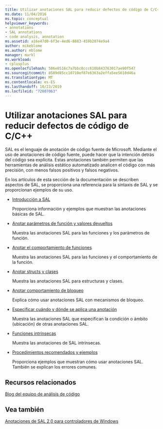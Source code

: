 ```yaml
---
title: Utilizar anotaciones SAL para reducir defectos de código de C/C++
ms.date: 11/04/2016
ms.topic: conceptual
helpviewer_keywords:
- annotations
- SAL annotations
- code analysis, annotation
ms.assetid: a16e47d0-6f3e-4ed6-8883-459b2874e9a4
author: mikeblome
ms.author: mblome
manager: markl
ms.workload:
- cplusplus
ms.openlocfilehash: 506e8516c7a7bbc0ccc610b843763017ae90f547
ms.sourcegitcommit: 8589d85cc10710ef87e6363a2effa5ee5610d46a
ms.translationtype: MT
ms.contentlocale: es-ES
ms.lasthandoff: 10/23/2019
ms.locfileid: "72807063"
---
```

# <a name="using-sal-annotations-to-reduce-cc-code-defects"></a>Utilizar anotaciones SAL para reducir defectos de código de C/C++
SAL es el lenguaje de anotación de código fuente de Microsoft. Mediante el uso de anotaciones de código fuente, puede hacer que la intención detrás del código sea explícita. Estas anotaciones también permiten que las herramientas de análisis estático automatizado analicen el código con más precisión, con menos falsos positivos y falsos negativos.

En los artículos de esta sección de la documentación se describen aspectos de SAL, se proporciona una referencia para la sintaxis de SAL y se proporcionan ejemplos de su uso.

- [Introducción a SAL](../code-quality/understanding-sal.md)

     Proporciona información y ejemplos que muestran las anotaciones básicas de SAL.

- [Anotar parámetros de función y valores devueltos](../code-quality/annotating-function-parameters-and-return-values.md)

     Muestra las anotaciones SAL para las funciones y los parámetros de función.

- [Anotar el comportamiento de funciones](../code-quality/annotating-function-behavior.md)

     Muestra las anotaciones SAL para las funciones y el comportamiento de la función.

- [Anotar structs y clases](../code-quality/annotating-structs-and-classes.md)

     Muestra las anotaciones SAL para estructuras y clases.

- [Anotar comportamiento de bloqueo](../code-quality/annotating-locking-behavior.md)

     Explica cómo usar anotaciones SAL con mecanismos de bloqueo.

- [Especificar cuándo y dónde se aplica una anotación](../code-quality/specifying-when-and-where-an-annotation-applies.md)

     Muestra las anotaciones SAL que especifican la condición o ámbito (ubicación) de otras anotaciones SAL.

- [Funciones intrínsecas](../code-quality/intrinsic-functions.md)

     Muestra las anotaciones de SAL intrínsecas.

- [Procedimientos recomendados y ejemplos](../code-quality/best-practices-and-examples-sal.md)

     Proporciona ejemplos que muestran cómo usar anotaciones SAL. También se explican los errores comunes.

## <a name="related-resources"></a>Recursos relacionados
[Blog del equipo de análisis de código](https://blogs.msdn.microsoft.com/codeanalysis/)

## <a name="see-also"></a>Vea también
[Anotaciones de SAL 2,0 para controladores de Windows](/windows-hardware/drivers/devtest/sal-2-annotations-for-windows-drivers)
